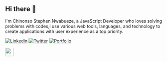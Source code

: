 ## Hi there 👋


<!-- ### [live site](link) 
![image](link) -->

I'm Chinonso Stephen Nwabueze, a JavaScript Developer who loves solving problems with codes,I use various web tools, languages, and technology to create applications with user experience as a top priority.
<p>
<a href="https://www.linkedin.com/in/chukwunonso-nwabueze/" ><img alt="Linkedin" src="https://img.shields.io/badge/LinkedIn-0077B5?style=for-the-badge&logo=linkedin&logoColor=white"></a>
<a href="https://twitter.com/Stephen_noso" ><img alt="Twitter" src="https://img.shields.io/badge/Twitter-1DA1F2?style=for-the-badge&logo=twitter&logoColor=white"></a>
<a href="https://chinonsonwabueze.vercel.app/"><img alt="Portfolio" src="https://img.shields.io/badge/portfolio-%2312100E.svg?&style=for-the-badge&logo=superuser&logoColor=white"></a>

<a href="mailto:nwabuezesc@gmail.com"><img height="27" src="https://camo.githubusercontent.com/d8d9eeb42e9421711d15c4a007e73c3c803728ed563017385a7f2156e74f537e/68747470733a2f2f696d672e736869656c64732e696f2f62616467652f456d61696c2d2532333030373742352e7376673f267374796c653d666f722d7468652d6261646765266c6f676f3d676d61696c" alt="" data-canonical-src="https://img.shields.io/badge/Email-%230077B5.svg?&amp;style=for-the-badge&amp;logo=gmail"></a>
